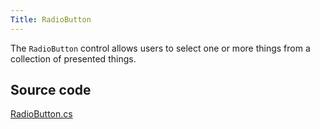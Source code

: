 ```yaml
---
Title: RadioButton
---
```

The `RadioButton` control allows users to select one or more things from a collection of presented things.

## Source code
[RadioButton.cs](https://github.com/AvaloniaUI/Avalonia/blob/master/src/Avalonia.Controls/RadioButton.cs)
